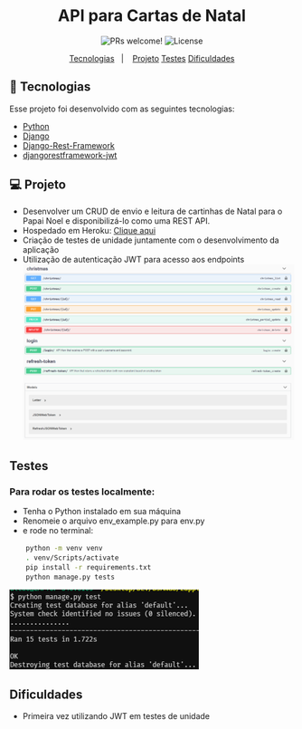 <h1 align="center">
    API para Cartas de Natal
</h1>

<p align="center">
 <img src="https://img.shields.io/static/v1?label=PRs&message=welcome&color=7159c1&labelColor=000000" alt="PRs welcome!" />

  <img alt="License" src="https://img.shields.io/static/v1?label=license&message=MIT&color=7159c1&labelColor=000000">
</p>

<p align="center">
  <a href="#rocket-tecnologias">Tecnologias</a>&nbsp;&nbsp;&nbsp;|&nbsp;&nbsp;&nbsp;
  <a href="#-projeto">Projeto</a>
  <a href="#-testes">Testes</a>
  <a href="#-dificuldades">Dificuldades</a>
</p>

## :rocket: Tecnologias

Esse projeto foi desenvolvido com as seguintes tecnologias:

- [Python](https://www.python.org/)
- [Django](https://www.djangoproject.com/)
- [Django-Rest-Framework](https://www.django-rest-framework.org/)
- [djangorestframework-jwt](https://pypi.org/project/djangorestframework-jwt/)

## 💻 Projeto

- Desenvolver um CRUD de envio e leitura de cartinhas de Natal para o Papai Noel e
disponibilizá-lo como uma REST API.
- Hospedado em Heroku: <a href="https://andre23arruda-zappts.herokuapp.com/swagger/">Clique aqui</a>
- Criação de testes de unidade juntamente com o desenvolvimento da aplicação
- Utilização de autenticação JWT para acesso aos endpoints
![Swagger doc](/images/swagger_1.png?raw=true)


## Testes
### Para rodar os testes localmente:

- Tenha o Python instalado em sua máquina
- Renomeie o arquivo env_example.py para env.py
- e rode no terminal:
```sh
    python -m venv venv
    . venv/Scripts/activate
    pip install -r requirements.txt
    python manage.py tests
```
![Testes](/images/testes_1.png?raw=true)


## Dificuldades

- Primeira vez utilizando JWT em testes de unidade

